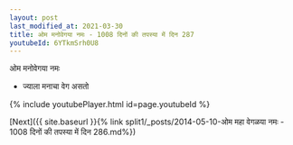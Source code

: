 ```yaml
---
layout: post
last_modified_at: 2021-03-30
title: ओम मनोवेगया नमः - 1008 दिनों की तपस्या में दिन 287
youtubeId: 6YTkmSrh0U8
---
```

 
 
 ओम मनोवेगया नमः  
 
 -  ज्याला मनाचा वेग असतो 
 
  
 
  
 
 
 
 
 
 


{% include youtubePlayer.html id=page.youtubeId %}
 
[Next]({{ site.baseurl }}{% link  split1/_posts/2014-05-10-ओम महा वेगळया नमः - 1008 दिनों की तपस्या में दिन 286.md%})
 
